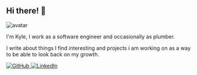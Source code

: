 ## Hi there! 👋

<img class="avatar" src="images/me.jpg" alt="avatar">

I'm Kyle, I work as a software engineer and occasionally as plumber.

I write about things I find interesting and projects i am working on as a way to be able to look back on my growth.

<a href="https://github.com/Coding-Plumber" target="_blank" rel="noopener noreferrer">
    <img class="icons" src="images/github-mark.png" alt="GitHub">
</a>
<a href="https://www.linkedin.com/in/kyle-mcandrew-944322261/" target="_blank" rel="noopener noreferrer">
    <img class="icons" src="images/linkedin.png" alt="LinkedIn">
</a>

